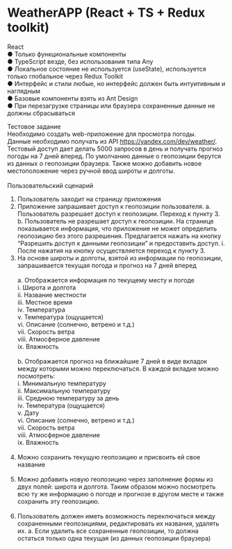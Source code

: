 # WeatherAPP (React + TS + Redux toolkit)

React <br />
● Только функциональные компоненты <br />
● TypeScript везде, без использования типа Any <br />
● Локальное состояние не используется (useState), используется только
глобальное через Redux Toolkit <br />
● Интерфейс и стили любые, но интерфейс должен быть интуитивным и
наглядным <br />
● Базовые компоненты взять из Ant Design <br />
● При перезагрузке страницы или браузера сохраненные данные не должны
сбрасываться <br />


Тестовое задание <br />
Необходимо создать web-приложение для просмотра погоды. <br />
Данные необходимо получать из API https://yandex.com/dev/weather/. Тестовый доступ
дает делать 5000 запросов в день и получать прогноз погоды на 7 дней вперед.
По умолчанию данные о геопозиции берутся из данных о геопозиции браузера. Также
можно добавить новое местоположение через ручной ввод широты и долготы.<br />
<br />
Пользовательский сценарий
1. Пользователь заходит на страницу приложения
2. Приложение запрашивает доступ к геопозиции пользователя.
   a. Пользователь разрешает доступ к геопозиции. Переход к пункту 3.
   b. Пользователь не разрешает доступ к геопозиции. На странице
   показывается информация, что приложение не может определить
   геопозицию без этого разрешения. Предлагается нажать на кнопку
   “Разрешить доступ к данными геопозиции” и предоставить доступ.
   i. После нажатия на кнопку осуществляется переход к пункту 3.
3. На основе широты и долготы, взятой из информации по геопозиции,
   запрашивается текущая погода и прогноз на 7 дней вперед<br />
   <br />
   a. Отображается информация по текущему месту и погоде<br />
   i. Широта и долгота<br />
   ii. Название местности<br />
   iii. Местное время<br />
   iv. Температура<br />
   v. Температура (ощущается)<br />
   vi. Описание (солнечно, ветрено и т.д.)<br />
   vii. Скорость ветра<br />
   viii. Атмосферное давление<br />
   ix. Влажность<br />
   <br />
   b. Отображается прогноз на ближайшие 7 дней в виде вкладок между
   которыми можно переключаться. В каждой вкладке можно посмотреть:<br />
   i. Минимальную температуру<br />
   ii. Максимальную температуру<br />
   iii. Среднюю температуру за день<br />
   iv. Температура (ощущается)<br />
   v. Дату<br />
   vi. Описание (солнечно, ветрено и т.д.)<br />
   vii. Скорость ветра<br />
   viii. Атмосферное давление<br />
   ix. Влажность<br />
   <br />
4. Можно сохранить текущую геопозицию и присвоить ей свое название<br />
   <br />
5. Можно добавить новую геопозицию через заполнение формы из двух полей:
   широта и долгота. Таким образом можно посмотреть всю ту же информацию о
   погоде и прогнозе в другом месте и также сохранить эту геопозицию.<br />
   <br />
6. Пользователь должен иметь возможность переключаться между сохраненными
   геопозициями, редактировать их названия, удалять их.
   a. Если удалить все сохраненные геопозиции, то должна остаться только
   одна текущая (из данных геопозиции браузера)
